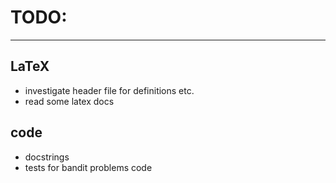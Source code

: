 # TODO:
---------

## LaTeX
- investigate header file for definitions etc.
- read some latex docs

## code
- docstrings
- tests for bandit problems code
